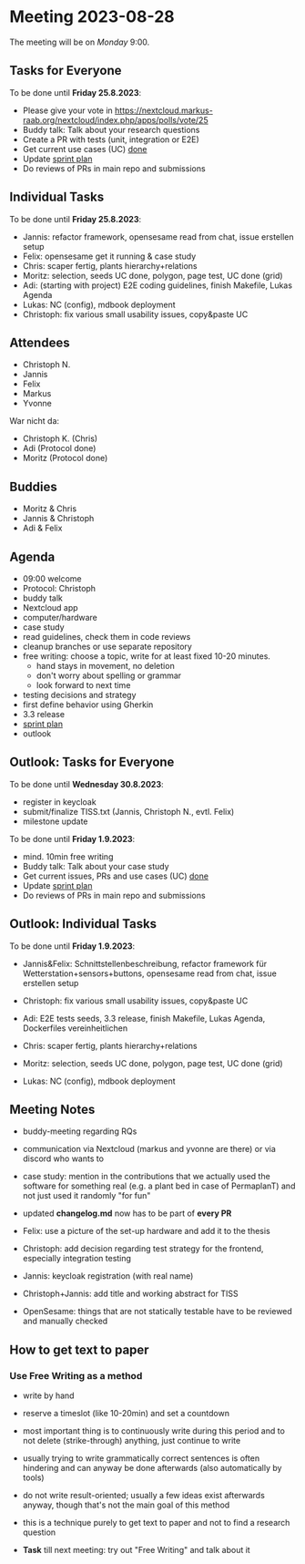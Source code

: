 # Meeting 2023-08-28

The meeting will be on _Monday_ 9:00.

## Tasks for Everyone

To be done until **Friday 25.8.2023**:

- Please give your vote in https://nextcloud.markus-raab.org/nextcloud/index.php/apps/polls/vote/25
- Buddy talk: Talk about your research questions
- Create a PR with tests (unit, integration or E2E)
- Get current use cases (UC) [done](../usecases/README.md)
- Update [sprint plan](https://github.com/orgs/ElektraInitiative/projects/4/)
- Do reviews of PRs in main repo and submissions

## Individual Tasks

To be done until **Friday 25.8.2023**:

- Jannis: refactor framework, opensesame read from chat, issue erstellen setup
- Felix: opensesame get it running & case study
- Chris: scaper fertig, plants hierarchy+relations
- Moritz: selection, seeds UC done, polygon, page test, UC done (grid)
- Adi: (starting with project) E2E coding guidelines, finish Makefile, Lukas Agenda
- Lukas: NC (config), mdbook deployment
- Christoph: fix various small usability issues, copy&paste UC

## Attendees

- Christoph N.
- Jannis
- Felix
- Markus
- Yvonne

War nicht da:

- Christoph K. (Chris)
- Adi (Protocol done)
- Moritz (Protocol done)

## Buddies

- Moritz & Chris
- Jannis & Christoph
- Adi & Felix

## Agenda

- 09:00 welcome
- Protocol: Christoph
- buddy talk
- Nextcloud app
- computer/hardware
- case study
- read guidelines, check them in code reviews
- cleanup branches or use separate repository
- free writing: choose a topic, write for at least fixed 10-20 minutes.
  - hand stays in movement, no deletion
  - don't worry about spelling or grammar
  - look forward to next time
- testing decisions and strategy
- first define behavior using Gherkin
- 3.3 release
- [sprint plan](https://github.com/orgs/ElektraInitiative/projects/4/)
- outlook

## Outlook: Tasks for Everyone

To be done until **Wednesday 30.8.2023**:

- register in keycloak
- submit/finalize TISS.txt (Jannis, Christoph N., evtl. Felix)
- milestone update

To be done until **Friday 1.9.2023**:

- mind. 10min free writing
- Buddy talk: Talk about your case study
- Get current issues, PRs and use cases (UC) [done](../usecases/README.md)
- Update [sprint plan](https://github.com/orgs/ElektraInitiative/projects/4/)
- Do reviews of PRs in main repo and submissions

## Outlook: Individual Tasks

To be done until **Friday 1.9.2023**:

- Jannis&Felix: Schnittstellenbeschreibung, refactor framework für Wetterstation+sensors+buttons, opensesame read from chat, issue erstellen setup
- Christoph: fix various small usability issues, copy&paste UC
- Adi: E2E tests seeds, 3.3 release, finish Makefile, Lukas Agenda, Dockerfiles vereinheitlichen

- Chris: scaper fertig, plants hierarchy+relations
- Moritz: selection, seeds UC done, polygon, page test, UC done (grid)
- Lukas: NC (config), mdbook deployment

## Meeting Notes

- buddy-meeting regarding RQs
- communication via Nextcloud (markus and yvonne are there) or via discord who wants to
- case study: mention in the contributions that we actually used the software for something real (e.g. a plant bed in case of PermaplanT) and not just used it randomly "for fun"

- updated **changelog.md** now has to be part of **every PR**

- Felix: use a picture of the set-up hardware and add it to the thesis

- Christoph: add decision regarding test strategy for the frontend, especially integration testing

- Jannis: keycloak registration (with real name)

- Christoph+Jannis: add title and working abstract for TISS

- OpenSesame: things that are not statically testable have to be reviewed and manually checked

## How to get text to paper

### Use **Free Writing** as a method

- write by hand
- reserve a timeslot (like 10-20min) and set a countdown
- most important thing is to continuously write during this period and to not delete (strike-through) anything, just continue to write
- usually trying to write grammatically correct sentences is often hindering and can anyway be done afterwards (also automatically by tools)
- do not write result-oriented; usually a few ideas exist afterwards anyway, though that's not the main goal of this method
- this is a technique purely to get text to paper and not to find a research question

- **Task** till next meeting: try out "Free Writing" and talk about it
